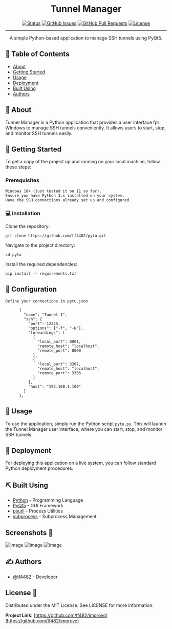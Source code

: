 
<h1 align="center">Tunnel Manager</h1>

<div align="center">

[![Status](https://img.shields.io/badge/status-active-success.svg)]()
[![GitHub Issues](https://img.shields.io/github/issues/kylelobo/The-Documentation-Compendium.svg)](https://github.com/kylelobo/The-Documentation-Compendium/issues)
[![GitHub Pull Requests](https://img.shields.io/github/issues-pr/kylelobo/The-Documentation-Compendium.svg)](https://github.com/kylelobo/The-Documentation-Compendium/pulls)
[![License](https://img.shields.io/badge/license-MIT-blue.svg)](/LICENSE)

</div>

---

<p align="center"> A simple Python-based application to manage SSH tunnels using PyQt5. </p>

## 📝 Table of Contents

- [About](#about)
- [Getting Started](#getting_started)
- [Usage](#usage)
- [Deployment](#deployment)
- [Built Using](#built_using)
- [Authors](#authors)

## 🧐 About <a name = "about"></a>

Tunnel Manager is a Python application that provides a user interface fpr WIndows to manage SSH tunnels conveniently. It allows users to start, stop, and monitor SSH tunnels easily.

## 🏁 Getting Started <a name = "getting_started"></a>

To get a copy of the project up and running on your local machine, follow these steps:

### Prerequisites

```
Windows 10+ (just tested it on 11 so far).
Ensure you have Python 3.x installed on your system.
Have the SSH connections already set up and configured.
```


### 💻 Installation

Clone the repository:

```
git clone https://github.com/tf4482/pytu.git
```

Navigate to the project directory:

```
cd pytu
```

Install the required dependencies:

```
pip install -r requirements.txt
```

## 🔧 Configuration

```
Define your connections in pytu.json

      {
        "name": "Tunnel 1",
        "ssh": {
          "port": 12345,
          "options": ["-f", "-N"],
          "forwardings": [
            {
              "local_port": 8001,
              "remote_host": "localhost",
              "remote_port": 8000
            },
            {
              "local_port": 3307,
              "remote_host": "localhost",
              "remote_port": 3306
            }
          ],
          "host": "192.168.1.100"
        }
      },
```

## 🎈 Usage <a name="usage"></a>

To use the application, simply run the Python script `pytu.py`. This will launch the Tunnel Manager user interface, where you can start, stop, and monitor SSH tunnels.

## 🚀 Deployment <a name = "deployment"></a>

For deploying this application on a live system, you can follow standard Python deployment procedures.

## ⛏️ Built Using <a name = "built_using"></a>

- [Python](https://www.python.org/) - Programming Language
- [PyQt5](https://riverbankcomputing.com/software/pyqt/intro) - GUI Framework
- [psutil](https://github.com/giampaolo/psutil) - Process Utilities
- [subprocess](https://docs.python.org/3/library/subprocess.html) - Subprocess Management

## Screenshots 📸

![image](https://github.com/tf4482/pytu/assets/107394980/f3608356-9db6-4972-8fa2-b6b215f068db) ![image](https://github.com/tf4482/pytu/assets/107394980/f8b3e71e-66b2-4630-82ae-74e1e3ef4dac) ![image](https://github.com/tf4482/pytu/assets/107394980/937a0524-04b0-4537-95db-7e5d41a8e73d)






## ✍️ Authors <a name = "authors"></a>

- [@tf4482](https://github.com/tf4482) - Developer

## License 📜

Distributed under the MIT License. See LICENSE for more information.

**Project Link:** [https://github.com/tf482/improvo](https://github.com/tf482/improvo)

